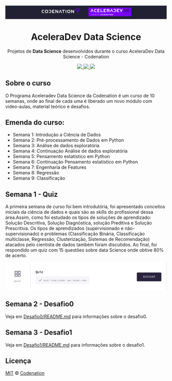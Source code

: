 <img src="./logo.png" align="center" ></img>
<h1 align="center">AceleraDev Data Science</h1>
<p align="center">Projetos de <strong>Data Science</strong> desenvolvidos durante o curso AceleraDev Data Science - Codenation</p>

<p align="center">
  <a aria-label="Versão do Python" href="https://www.python.org/downloads/release/python-376/">
    <img src="https://img.shields.io/badge/python--CLI-3.7.6-informational?logo=python"></img>
  </a>
  <a aria-label="Desafios" href="DESAFIOS.md">
  	<img src="https://img.shields.io/badge/desafios-OK-blueviolet"></img>
  </a>
  <a aria-label="Completo" href="https://www.codenation.dev/">
    <img src="https://img.shields.io/badge/CodeNation-done-green"></img>
  </a>
</p>

## Sobre o curso
O Programa Aceleradev Data Science da Codenation é um curso de 10 semanas, onde ao final de cada uma é liberado um novo módulo com video-aulas, material teórico e desafios. 

## Emenda do curso:

- Semana 1: Introdução a Ciência de Dados
- Semana 2: Pré-processamento de Dados em Python
- Semana 3: Análise de dados exploratória
- Semana 4: Continuação Análise de dados exploratória
- Semana 5: Pensamento estatístico em Python
- Semana 6: Continuação Pensamento estatístico em Python
- Semana 7: Engenharia de Features
- Semana 8: Regressão
- Semana 9: Classificação

## Semana 1 - Quiz
A primeira semana de curso foi bem introdutória, foi apresentado conceitos iniciais da ciência de dados e quais são as skills do profissional dessa área.Assim, como foi estudado os tipos de soluções de aprendizado: Solução Descritiva, Solução Diagnóstica, solução Preditiva e Solução Prescritiva.
Os tipos de aprendizados (supervisionado e não-supervisionado) e problemas (Classificação Binária, Classificação multiclasse, Regressão, Clusterização, Sistemas de Recomendação) atacados pelo cientista de dados também foram discutidos. 
Ao final, foi respondido um quiz com 15 questões sobre data Science onde obtive 80% de acerto.

<img align= "center" src="./quiz.png"></img>

## Semana 2 - Desafio0

Veja em [Desafio0/README.md](./Desafio0) para informações sobre o desafio0.

## Semana 3 - Desafio1
Veja em [Desafio1/README.md](./Desafio1) para informações sobre o desafio1.



## Licença

[MIT](./LICENSE) &copy; [Codenation](https://www.codenation.dev/)
